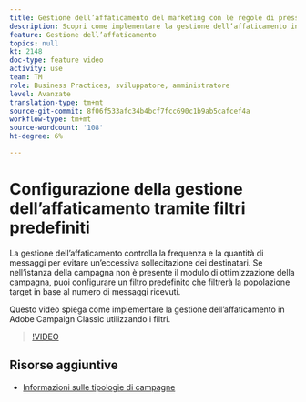 ```yaml
---
title: Gestione dell’affaticamento del marketing con le regole di pressione
description: Scopri come implementare la gestione dell’affaticamento in Adobe Campaign Classic utilizzando i filtri.
feature: Gestione dell’affaticamento
topics: null
kt: 2148
doc-type: feature video
activity: use
team: TM
role: Business Practices, sviluppatore, amministratore
level: Avanzate
translation-type: tm+mt
source-git-commit: 8f06f533afc34b4bcf7fcc690c1b9ab5cafcef4a
workflow-type: tm+mt
source-wordcount: '108'
ht-degree: 6%

---
```



# Configurazione della gestione dell’affaticamento tramite filtri predefiniti

La gestione dell’affaticamento controlla la frequenza e la quantità di messaggi per evitare un’eccessiva sollecitazione dei destinatari. Se nell’istanza della campagna non è presente il modulo di ottimizzazione della campagna, puoi configurare un filtro predefinito che filtrerà la popolazione target in base al numero di messaggi ricevuti.

Questo video spiega come implementare la gestione dell’affaticamento in Adobe Campaign Classic utilizzando i filtri.

>[!VIDEO](https://video.tv.adobe.com/v/25091?quality=12)

## Risorse aggiuntive

* [Informazioni sulle tipologie di campagne](https://docs.adobe.com/content/help/en/campaign-classic/using/orchestrating-campaigns/campaign-optimization/about-campaign-typologies.html)
